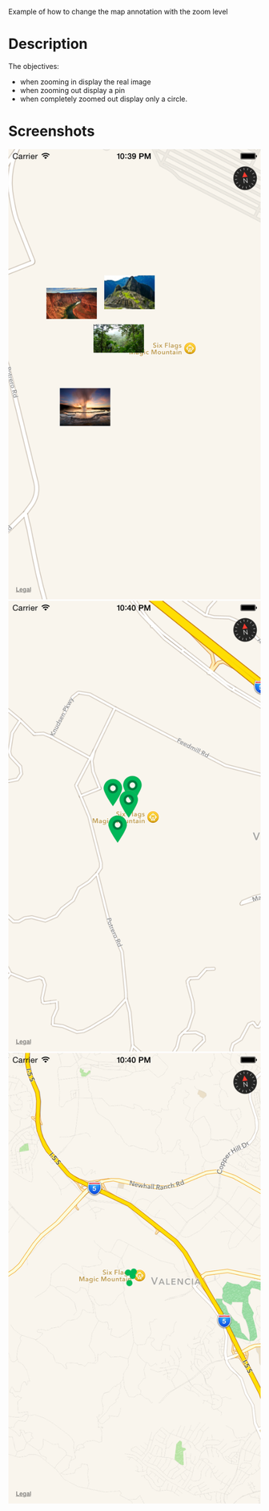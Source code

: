Example of how to change the map annotation with the zoom level


Description
=============
The objectives:
* when zooming in display the real image
* when zooming out display a pin
* when completely zoomed out display only a circle.


Screenshots
=========================

![Screenshot](https://github.com/crarau/change-pin-annotations-with-mapkit-zoom/blob/master/zoom1.png "Zoom1")
![Screenshot](https://github.com/crarau/change-pin-annotations-with-mapkit-zoom/blob/master/zoom2.png "Zoom2")
![Screenshot](https://github.com/crarau/change-pin-annotations-with-mapkit-zoom/blob/master/zoom3.png "Zoom3")
